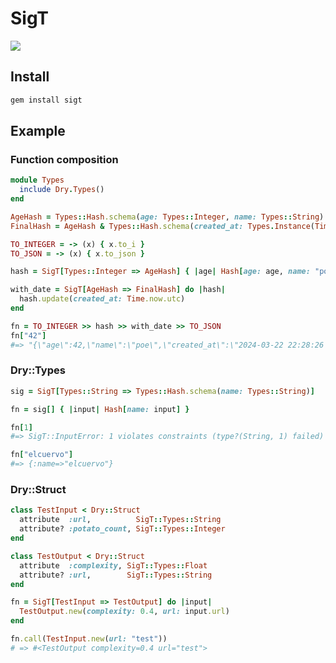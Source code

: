 # SigT

![](https://images.unsplash.com/photo-1622966591413-81d31b41c8a3?w=600&auto=format&fit=crop&q=60&ixlib=rb-4.0.3&ixid=M3wxMjA3fDB8MHxzZWFyY2h8NTV8fHNpZ25hdHVyZXxlbnwwfHwwfHx8MA%3D%3D)

## Install

```bash
gem install sigt
```

## Example

### Function composition

```ruby
module Types
  include Dry.Types()
end

AgeHash = Types::Hash.schema(age: Types::Integer, name: Types::String)
FinalHash = AgeHash & Types::Hash.schema(created_at: Types.Instance(Time))

TO_INTEGER = -> (x) { x.to_i }
TO_JSON = -> (x) { x.to_json }

hash = SigT[Types::Integer => AgeHash] { |age| Hash[age: age, name: "poe"] }

with_date = SigT[AgeHash => FinalHash] do |hash|
  hash.update(created_at: Time.now.utc)
end

fn = TO_INTEGER >> hash >> with_date >> TO_JSON
fn["42"]
#=> "{\"age\":42,\"name\":\"poe\",\"created_at\":\"2024-03-22 22:28:26 UTC\"}"
```

### Dry::Types

```ruby
sig = SigT[Types::String => Types::Hash.schema(name: Types::String)]

fn = sig[] { |input| Hash[name: input] }

fn[1]
#=> SigT::InputError: 1 violates constraints (type?(String, 1) failed)

fn["elcuervo"]
#=> {:name=>"elcuervo"}
```

### Dry::Struct

```ruby
class TestInput < Dry::Struct
  attribute  :url,          SigT::Types::String
  attribute? :potato_count, SigT::Types::Integer
end

class TestOutput < Dry::Struct
  attribute  :complexity, SigT::Types::Float
  attribute? :url,        SigT::Types::String
end

fn = SigT[TestInput => TestOutput] do |input|
  TestOutput.new(complexity: 0.4, url: input.url)
end

fn.call(TestInput.new(url: "test"))
# => #<TestOutput complexity=0.4 url="test">
```
